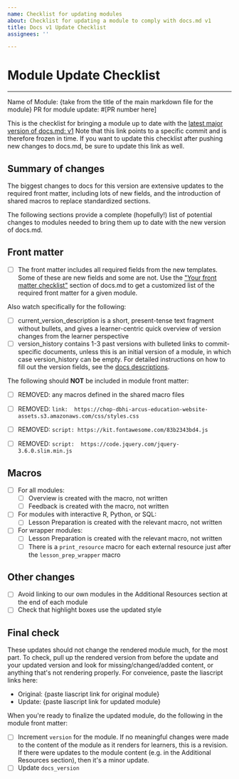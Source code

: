 ```yaml
---
name: Checklist for updating modules
about: Checklist for updating a module to comply with docs.md v1
title: Docs v1 Update Checklist
assignees: ''

---
```


# Module Update Checklist
----
Name of Module: {take from the title of the main markdown file for the module}
PR for module update: #[PR number here]

This is the checklist for bringing a module up to date with the [latest major version of docs.md: v1](https://liascript.github.io/course/?https://raw.githubusercontent.com/arcus/education_modules/ddc7d4a1a8659723c3f0db0a87fcc3b26a0ae071/docs.md#1) 
Note that this link points to a specific commit and is therefore frozen in time. 
If you want to update this checklist after pushing new changes to docs.md, be sure to update this link as well.

## Summary of changes

The biggest changes to docs for this version are extensive updates to the required front matter, including lots of new fields, and the introduction of shared macros to replace standardized sections.

The following sections provide a complete (hopefully!) list of potential changes to modules needed to bring them up to date with the new version of docs.md. 

## Front matter

* [ ] The front matter includes all required fields from the new templates. Some of these are new fields and some are not. Use the ["Your front matter checklist"](https://liascript.github.io/course/?https://raw.githubusercontent.com/arcus/education_modules/main/docs.md#your-front-matter-checklist) section of docs.md to get a customized list of the required front matter for a given module. 

Also watch specifically for the following:

* [ ] current_version_description is a short, present-tense text fragment without bullets, and gives a learner-centric quick overview of version changes from the learner perspective
* [ ] version_history contains 1-3 past versions with bulleted links to commit-specific documents, unless this is an initial version of a module, in which case version_history can be empty. For detailed instructions on how to fill out the version fields, see the [docs descriptions](https://liascript.github.io/course/?https://raw.githubusercontent.com/arcus/education_modules/main/docs.md#version_history).

The following should **NOT** be included in module front matter: 

- [ ] REMOVED: any macros defined in the shared macro files
- [ ] REMOVED: `link:  https://chop-dbhi-arcus-education-website-assets.s3.amazonaws.com/css/styles.css`
- [ ] REMOVED: `script: https://kit.fontawesome.com/83b2343bd4.js`
- [ ] REMOVED: `script:  https://code.jquery.com/jquery-3.6.0.slim.min.js`


## Macros

* [ ] For all modules:
    - [ ] Overview is created with the macro, not written
    - [ ] Feedback is created with the macro, not written

* [ ] For modules with interactive R, Python, or SQL:
    - [ ] Lesson Preparation is created with the relevant macro, not written

* [ ] For wrapper modules:
    - [ ] Lesson Preparation is created with the relevant macro, not written
    - [ ] There is a `print_resource` macro for each external resource just after the `lesson_prep_wrapper` macro

## Other changes

* [ ] Avoid linking to our own modules in the Additional Resources section at the end of each module
* [ ] Check that highlight boxes use the updated style

## Final check

These updates should not change the rendered module much, for the most part. 
To check, pull up the rendered version from before the update and your updated version and look for missing/changed/added content, or anything that's not rendering properly. 
For conveience, paste the liascript links here:

- Original: {paste liascript link for original module}
- Update: {paste liascript link for updated module}

When you're ready to finalize the updated module, do the following in the module front matter:

* [ ] Increment `version` for the module. If no meaningful changes were made to the content of the module as it renders for learners, this is a revision. If there were updates to the module content (e.g. in the Additional Resources section), then it's a minor update.
* [ ] Update `docs_version`